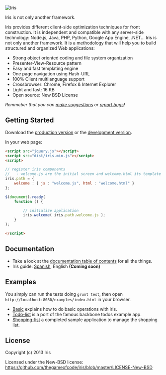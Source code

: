![Iris](https://raw.github.com/thegameofcode/iris/gh-pages/images/iris-logo-white.png)

Iris is not only another framework.

Iris provides different client-side optimization techniques for front construction. It is independent and compatible with any server-side technology: Node.js, Java, PHP, Python, Google App Engine, .NET...
Iris is not only another framework. It is a methodology that will help you to build structured and organized Web applications:

* Strong object oriented coding and file system organization
* Presenter-View-Resource pattern
* Easy and fast templating engine
* One page navigation using Hash-URL
* 100% Client multilanguage support
* Crossbrowser: Chrome, Firefox & Internet Explorer
* Light and fast: 16 KB
* Open source: New BSD License

_Remmeber that you can [make suggestions][issues] or [report bugs][issues]!_

## Getting Started
Download the [production version][min] or the [development version][max].

[min]: https://raw.github.com/thegameofcode/iris/master/dist/iris.min.js
[max]: https://raw.github.com/thegameofcode/iris/master/dist/iris.js

In your web page:

```html
<script src="jquery.js"></script>
<script src="dist/iris.min.js"></script>
<script>

// register iris components
//   - welcome.js are the initial screen and welcome.html its template
iris.path = {
	welcome : { js : "welcome.js", html : "welcome.html" }
};

$(document).ready(
	function () {

		// initialize application
		iris.welcome( iris.path.welcome.js );
	}
);

</script>
```
## Documentation
 * Take a look at the [documentation table of contents](docs/toc.md) for all the things.
 * Iris guide: [Spanish](docs/es/README.md), English __(Coming soon)__

## Examples
You simply can run the tests doing `grunt test`, then open `http://localhost:8080/examples/index.html` in your browser.

 * [Basic](examples/basic) explains how to do basic operations with iris.
 * [Todo-list](examples/todo-list)  is a port of the famous backbone todos example app.
 * [Shopping-list](examples/shopping-list) a completed sample application to manage the shopping list.



## License
Copyright (c) 2013 Iris

Licensed under the New-BSD license: <https://github.com/thegameofcode/iris/blob/master/LICENSE-New-BSD>

[issues]: /thegameofcode/iris/issues
